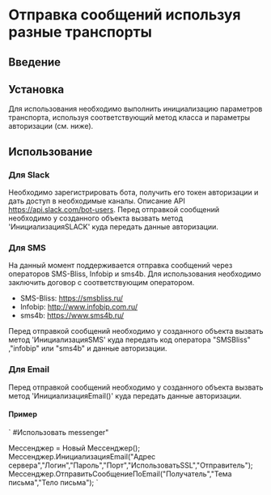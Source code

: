 ﻿# Отправка сообщений используя разные транспорты

## Введение

## Установка
Для использования необходимо выполнить инициализацию параметров транспорта, используя соответствующий метод класса и параметры авторизации (см. ниже).

## Использование

### Для Slack
Необходимо зарегистрировать бота, получить его токен авторизации и дать доступ в необходимые каналы.
Описание API https://api.slack.com/bot-users.
Перед отправкой сообщений необходимо у созданного объекта вызвать метод 'ИнициализацияSLACK' куда передать данные авторизации.

### Для SMS
На данный момент поддерживается отправка сообщений через операторов SMS-Bliss, Infobip и sms4b. 
Для использования необходимо заключить договор с соответствующим оператором.
 - SMS-Bliss: https://smsbliss.ru/
 - Infobip: http://www.infobip.com.ru/
 - sms4b: https://www.sms4b.ru/

Перед отправкой сообщений необходимо у созданного объекта вызвать метод 'ИнициализацияSMS' куда передать код оператора "SMSBliss" ,"infobip" или "sms4b" и данные авторизации.

### Для Email
Перед отправкой сообщений необходимо у созданного объекта вызвать метод 'ИнициализацияEmail()' куда передать данные авторизации.

#### Пример
`
\#Использовать messenger"

Мессенджер = Новый Мессенджер();
Мессенджер.ИнициализацияEmail("Адрес сервера","Логин","Пароль","Порт","ИспользоватьSSL","Отправитель");
Мессенджер.ОтправитьСообщениеПоEmail("Получатель","Тема письма","Тело письма");
`